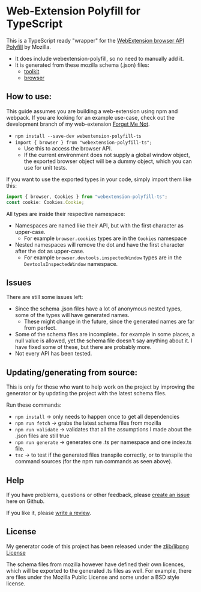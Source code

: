 # Web-Extension Polyfill for TypeScript

This is a TypeScript ready "wrapper" for the [WebExtension browser API Polyfill](https://github.com/mozilla/webextension-polyfill) by Mozilla.
* It does include webextension-polyfill, so no need to manually add it.
* It is generated from these mozilla schema (.json) files:
  * [toolkit](https://hg.mozilla.org/integration/autoland/raw-file/tip/toolkit/components/extensions/schemas/)
  * [browser](https://hg.mozilla.org/integration/autoland/raw-file/tip/browser/components/extensions/schemas/)

## How to use:
This guide assumes you are building a web-extension using npm and webpack.
If you are looking for an example use-case, check out the development branch of my web-extension [Forget Me Not](https://github.com/lusito/forget-me-not/tree/develop).

* `npm install --save-dev webextension-polyfill-ts`
* `import { browser } from "webextension-polyfill-ts";`
  * Use this to access the browser API.
  * If the current environment does not supply a global window object, the exported browser object will be a dummy object, which you can use for unit tests.

If you want to use the exported types in your code, simply import them like this:
```typescript
import { browser, Cookies } from "webextension-polyfill-ts";
const cookie: Cookies.Cookie;
```

All types are inside their respective namespace:
* Namespaces are named like their API, but with the first character as upper-case.
  * For example `browser.cookies` types are in the `Cookies` namespace
* Nested namespaces will remove the dot and have the first character after the dot as upper-case.
  * For example `browser.devtools.inspectedWindow` types are in the `DevtoolsInspectedWindow` namespace.

## Issues
There are still some issues left:
* Since the schema .json files have a lot of anonymous nested types, some of the types will have generated names.
  * These might change in the future, since the generated names are far from perfect.
* Some of the schema files are incomplete.. for example in some places, a null value is allowed, yet the schema file doesn't say anything about it. I have fixed some of these, but there are probably more.
* Not every API has been tested.

## Updating/generating from source:

This is only for those who want to help work on the project by improving the generator or by updating the project with the latest schema files.

Run these commands:
* `npm install` -> only needs to happen once to get all dependencies
* `npm run fetch` -> grabs the latest schema files from mozilla
* `npm run validate` -> validates that all the assumptions I made about the .json files are still true
* `npm run generate` -> generates one .ts per namespace and one index.ts file.
* `tsc` -> to test if the generated files transpile correctly, or to transpile the command sources (for the npm run commands as seen above).

## Help
If you have problems, questions or other feedback, please [create an issue](https://github.com/Lusito/webextension-polyfill-ts/issues) here on Github.

If you like it, please [write a review](https://addons.mozilla.org/firefox/addon/forget_me_not/).

## License
My generator code of this project has been released under the [zlib/libpng License](https://github.com/Lusito/forget-me-not/blob/master/LICENSE)

The schema files from mozilla however have defined their own licences, which will be exported to the generated .ts files as well.
For example, there are files under the Mozilla Public License and some under a BSD style license.
